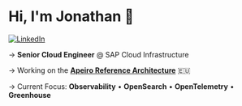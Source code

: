 # Hi, I'm Jonathan 👋  

[![LinkedIn](https://img.shields.io/badge/LinkedIn-jonathan-blue?style=flat-square&logo=linkedin)](https://www.linkedin.com/in/jonathanschwarze/)

→ **Senior Cloud Engineer** @ SAP Cloud Infrastructure

→ Working on the **[Apeiro Reference Architecture](https://apeirora.eu/)** 🇪🇺

→ Current Focus: **Observability** • **OpenSearch** • **OpenTelemetry** • **Greenhouse**
